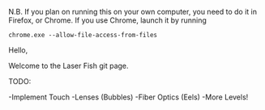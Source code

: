 N.B.
If you plan on running this on your own computer, you need to do it in Firefox, or Chrome. If you use Chrome, launch it by running 
	
	chrome.exe --allow-file-access-from-files



Hello,

Welcome to the Laser Fish git page.

TODO:

-Implement Touch
-Lenses (Bubbles)
-Fiber Optics (Eels)
-More Levels!
